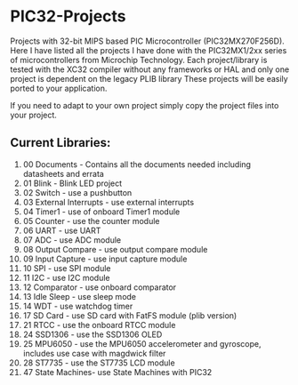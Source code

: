 # PIC32-Projects
Projects with 32-bit MIPS based PIC Microcontroller (PIC32MX270F256D). 
Here I have listed all the projects I have done with the PIC32MX1/2xx series of microcontrollers from Microchip Technology. 
Each project/library is tested with the XC32 compiler without any frameworks or HAL and only one project is dependent on the legacy PLIB library
These projects will be easily ported to your application.

If you need to adapt to your own project simply copy the project files into your project. 


## Current Libraries:
 1.  00 Documents -           Contains all the documents needed including datasheets and errata
 2.  01 Blink -               Blink LED project
 3.  02 Switch -              use a pushbutton
 4.  03 External Interrupts - use external interrupts
 5.  04 Timer1 -              use of onboard Timer1 module
 6.  05 Counter -             use the counter module
 7.  06 UART -                use UART
 8.  07 ADC -                 use ADC module
 9.  08 Output Compare -      use output compare module
 10. 09 Input Capture -       use input capture module
 11. 10 SPI -                 use SPI module
 12. 11 I2C -                 use I2C module
 13. 12 Comparator -          use onboard comparator
 14. 13 Idle Sleep -          use sleep mode
 15. 14 WDT -                 use watchdog timer
 18. 17 SD Card -             use SD card with FatFS module (plib version)
 22. 21 RTCC -                use the onboard RTCC module
 25. 24 SSD1306 -             use the SSD1306 OLED
 26. 25 MPU6050 -             use the MPU6050 accelerometer and gyroscope, includes use case with magdwick filter
 29. 28 ST7735  -             use the ST7735 LCD module
 48. 47 State Machines-       use State Machines with PIC32

